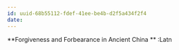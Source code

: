 ```yaml
---
id: uuid-68b55112-fdef-41ee-be4b-d2f5a434f2f4
date: 
---
```


**Forgiveness and Forbearance in Ancient China ** :Latn